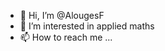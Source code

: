 - 👋 Hi, I’m @AlougesF
- 👀 I’m interested in applied maths
- 📫 How to reach me ...

<!---
AlougesF/AlougesF is a ✨ special ✨ repository because its `README.md` (this file) appears on your GitHub profile.
You can click the Preview link to take a look at your changes.
--->
